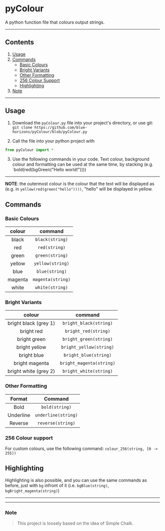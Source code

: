 # pyColour

A python function file that colours output strings.

---
## **Contents**
1. [Usage](#usage)
2. [Commands](#commands)
    - [Basic Colours](#basic-colours)
    - [Bright Variants](#bright-variants)
    - [Other Formatting](#other-formatting)
    - [256 Colour Support](#256-colour-support)
    - [Highlighting](#highlighting)
3. [Note](#note)

---


## **Usage**

1. Download the  `pyColour.py`  file into your project's directory, or use git:  `git clone https://github.com/blue-horizons/pyColour/blob/pyColour.py`

2. Call the file into your python project with

```python
from pyColour import *
```

3. Use the following commands in your code.
    Text colour, background colour and formatting can be used at the same time, by stacking (e.g. `bold(red(bgGreen("Hello world!"))))
---
**NOTE**: the outermost colour is the colour that the text will be displayed as (e.g. in `yellow(red(green("hello"))))`, "hello" will be displayed in yellow.

## **Commands**


### **Basic Colours**
**colour**|**command**
:-----:|:-----:
black|`black(string)`
red|`red(string)`
green|`green(string)`
yellow|`yellow(string)`
blue|`blue(string)`
magenta|`magenta(string)`
white|`white(string)`



### **Bright Variants**
**colour**|**command**
:-----:|:-----:
bright black (grey 1)|`bright_black(string)`
bright red|`bright_red(string)`
bright green|`bright_green(string)`
bright yellow|`bright_yellow(string)`
bright blue|`bright_blue(string)`
bright magenta|`bright_magenta(string)`
bright white (grey 2)|`bright_white(string)`



### **Other Formatting**
**Format**|**Command**
:-----:|:-----:
Bold|`bold(string)`
Underline|`underline(string)`
Reverse|`reverse(string)`



### **256 Colour support**

For custom colours, use the following command:
`colour_256(string, [0 -> 255])`

## Highlighting

Highlighting is also possible, and you can use the same commands as before, just with `bg` infront of it (i.e. `bgBlue(string)`, `bgBright_magenta(string)`)

---
---

### Note
> This project is loosely based on the idea of Simple Chalk.